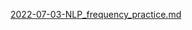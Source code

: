 [2022-07-03-NLP_frequency_practice.md](https://github.com/tjdals5567/tjdals5567.github.io/files/9046573/2022-07-03-NLP_frequency_practice.md)
